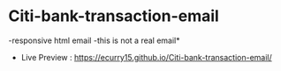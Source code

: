 # Citi-bank-transaction-email
-responsive html email
-this is not a real email*
- Live Preview : https://ecurry15.github.io/Citi-bank-transaction-email/
